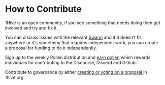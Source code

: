 # How to Contribute

1Hive is an open community, if you see something that needs doing then get involved and try and fix it. 

You can discuss issues with the relevant [Swarm](../../community/swarms/) and if it doesn't fit anywhere or it's something that requires independent work, you can create a proposal for funding to do it independently.

Sign up to the weekly Pollen distribution and [earn pollen](../acquiring-honey/earn-pollen.md) which rewards individuals for contributing to the Discourse, Discord and Github.

Contribute to governance by either [creating or voting on a proposal ](../../projects/honey/)in 1hive.org

